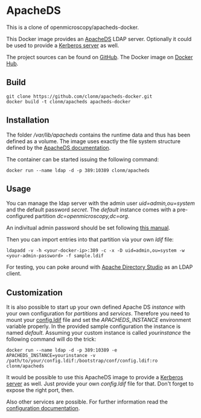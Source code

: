# ApacheDS
This is a clone of openmicroscopy/apacheds-docker.

This Docker image provides an [ApacheDS](https://directory.apache.org/apacheds/) LDAP server. Optionally it could be used to provide a [Kerberos server](https://directory.apache.org/apacheds/advanced-ug/2.1-config-description.html#kerberos-server) as well.

The project sources can be found on [GitHub](https://github.com/openmicroscopy/apacheds-docker). The Docker image on [Docker Hub](https://registry.hub.docker.com/u/openmicroscopy/apacheds/).


## Build

    git clone https://github.com/clonm/apacheds-docker.git
    docker build -t clonm/apacheds apacheds-docker


## Installation

The folder */var/lib/apacheds* contains the runtime data and thus has been defined as a volume. The image uses exactly the file system structure defined by the [ApacheDS documentation](https://directory.apache.org/apacheds/advanced-ug/2.2.1-debian-instance-layout.html).

The container can be started issuing the following command:

    docker run --name ldap -d -p 389:10389 clonm/apacheds


## Usage

You can manage the ldap server with the admin user *uid=admin,ou=system* and the default password *secret*. The *default* instance comes with a pre-configured partition *dc=openmicroscopy,dc=org*.

An indivitual admin password should be set following [this manual](https://directory.apache.org/apacheds/basic-ug/1.4.2-changing-admin-password.html).

Then you can import entries into that partition via your own *ldif* file:

    ldapadd -v -h <your-docker-ip>:389 -c -x -D uid=admin,ou=system -w <your-admin-password> -f sample.ldif

For testing, you can poke around with [Apache Directory Studio](https://directory.apache.org/studio/) as an LDAP client.

## Customization

It is also possible to start up your own defined Apache DS *instance* with your own configuration for *partitions* and *services*. Therefore you need to mount your [config.ldif](https://github.com/openmicroscopy/apacheds-docker/blob/master/instance/config.ldif) file and set the *APACHEDS_INSTANCE* environment variable properly. In the provided sample configuration the instance is named *default*. Assuming your custom instance is called *yourinstance* the following command will do the trick:

    docker run --name ldap -d -p 389:10389 -e APACHEDS_INSTANCE=yourinstance -v /path/to/your/config.ldif:/bootstrap/conf/config.ldif:ro clonm/apacheds


It would be possible to use this ApacheDS image to provide a [Kerberos server](https://directory.apache.org/apacheds/advanced-ug/2.1-config-description.html#kerberos-server) as well. Just provide your own *config.ldif* file for that. Don't forget to expose the right port, then.

Also other services are possible. For further information read the [configuration documentation](https://directory.apache.org/apacheds/advanced-ug/2.1-config-description.html).

